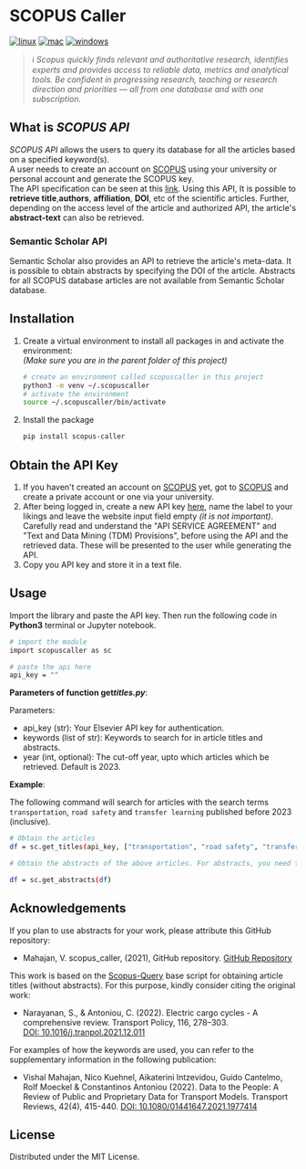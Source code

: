 # SCOPUS Caller

[![linux](https://github.com/vishalmhjn/scopus_caller/actions/workflows/main.yml/badge.svg?branch=master&event=push)](https://github.com/vishalmhjn/scopus_caller/actions/workflows/main.yml)
[![mac](https://github.com/vishalmhjn/scopus_caller/actions/workflows/mac.yml/badge.svg?branch=master&event=push)](https://github.com/vishalmhjn/scopus_caller/actions/workflows/mac.yml)
[![windows](https://github.com/vishalmhjn/scopus_caller/actions/workflows/windows.yml/badge.svg?branch=master&event=push)](https://github.com/vishalmhjn/scopus_caller/actions/workflows/windows.yml)

> ℹ️ _Scopus quickly finds relevant and authoritative research, identifies experts and provides access to reliable data,
> metrics and analytical tools. Be confident in progressing research, teaching or research direction and priorities
> — all from one database and with one subscription._

## What is _SCOPUS API_

_SCOPUS API_ allows the users to query its database for all the articles based on a specified keyword(s).  
A user needs to create an account on [SCOPUS](https://www.elsevier.com/solutions/scopus) using your university or
personal account and generate the SCOPUS key.  
The API specification can be seen at this [link](https://github.com/ElsevierDev/elsapy). Using this API, It is possible
to **retrieve title**,**authors**, **affiliation**, **DOI**, etc of the scientific articles. Further, depending on the
access level of the article and authorized API, the article's **abstract-text** can also be retrieved.

### Semantic Scholar API

Semantic Scholar also provides an API to retrieve the article's meta-data. It is possible to obtain abstracts by
specifying the DOI of the article. Abstracts for all SCOPUS database articles are not available from Semantic Scholar database.

## Installation

1. Create a virtual environment to install all packages in and activate the environment:  
   _(Make sure you are in the parent folder of this project)_

   ```sh
   # create an environment called scopuscaller in this project
   python3 -m venv ~/.scopuscaller
   # activate the environment
   source ~/.scopuscaller/bin/activate
   ```

2. Install the package

   ```sh
   pip install scopus-caller
   ```

## Obtain the API Key

1. If you haven't created an account on [SCOPUS](https://dev.elsevier.com) yet, got to
   [SCOPUS](https://www.elsevier.com/solutions/scopus) and create a private account or one via your university.
2. After being logged in, create a new API key [here](https://dev.elsevier.com/apikey/manage), name the label to your
   likings and leave the website input field empty _(it is not important)_.  
   Carefully read and understand the "API
   SERVICE AGREEMENT" and "Text and Data Mining (TDM) Provisions", before using the API and the retrieved data. These
   will be presented to the user while generating the API.
3. Copy you API key and store it in a text file.

## Usage

Import the library and paste the API key. Then run the following code in **Python3** terminal or Jupyter notebook.

```sh
# import the module
import scopuscaller as sc

# paste the api here
api_key = ""
```

**Parameters of function get*titles.py***:

Parameters:

- api_key (str): Your Elsevier API key for authentication.
- keywords (list of str): Keywords to search for in article titles and abstracts.
- year (int, optional): The cut-off year, upto which articles which be retrieved. Default is 2023.

**Example**:

The following command will search for articles with the search terms `transportation`, `road safety` and `transfer learning` published before 2023 (inclusive).

```sh
# Obtain the articles
df = sc.get_titles(api_key, ["transportation", "road safety", "transfer learning"], 2023)

# Obtain the abstracts of the above articles. For abstracts, you need to specify the output of previous step as input and then run the following

df = sc.get_abstracts(df)
```

## Acknowledgements

If you plan to use abstracts for your work, please attribute this GitHub repository:

- Mahajan, V. scopus_caller, (2021), GitHub repository. 
[GitHub Repository](https://github.com/vishalmhjn/scopus_caller)

This work is based on the [Scopus-Query](https://github.com/nsanthanakrishnan/Scopus-Query) base script for obtaining article titles (without abstracts). For this purpose, kindly consider citing the original work:

- Narayanan, S., & Antoniou, C. (2022). Electric cargo cycles - A comprehensive review. Transport Policy, 116, 278–303.  
[DOI: 10.1016/j.tranpol.2021.12.011](https://doi.org/10.1016/j.tranpol.2021.12.011)

For examples of how the keywords are used, you can refer to the supplementary information in the following publication:

- Vishal Mahajan, Nico Kuehnel, Aikaterini Intzevidou, Guido Cantelmo, Rolf Moeckel & Constantinos Antoniou (2022). Data to the People: A Review of Public and Proprietary Data for Transport Models. Transport Reviews, 42(4), 415-440.
[DOI: 10.1080/01441647.2021.1977414](https://doi.org/10.1080/01441647.2021.1977414)


## License

Distributed under the MIT License.
